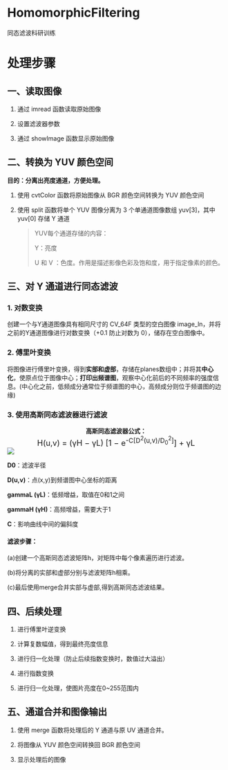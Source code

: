 # HomomorphicFiltering

同态滤波科研训练



# 处理步骤

## 一、读取图像

1. 通过 imread 函数读取原始图像

2. 设置滤波器参数

3. 通过 showImage 函数显示原始图像



## 二、转换为 YUV 颜色空间

**目的：分离出亮度通道，方便处理。**

1. 使用 cvtColor 函数将原始图像从 BGR 颜色空间转换为 YUV 颜色空间 

2. 使用 split 函数将单个 YUV 图像分离为 3 个单通道图像数组 yuv[3]，其中 yuv[0] 存储 Y 通道

   > YUV每个通道存储的内容：
   >
   > Y：亮度
   >
   > U 和 V ：色度。作用是描述影像色彩及饱和度，用于指定像素的颜色。



## 三、对 Y 通道进行同态滤波

### 1. 对数变换

创建一个与Y通道图像具有相同尺寸的 CV_64F 类型的空白图像 image_ln，并将之前的Y通道图像进行对数变换（+0.1 防止对数为 0），储存在空白图像中。



### 2. 傅里叶变换

将图像进行傅里叶变换，得到**实部和虚部**，存储在planes数组中；并将其**中心化**，使原点位于图像中心；**打印出频谱图**，观察中心化前后的不同频率的强度信息。(中心化之前，低频成分通常位于频谱图的中心，高频成分则位于频谱图的边缘)



### 3. 使用高斯同态滤波器进行滤波

<center><b>高斯同态滤波器公式：</b></center>

<center><font size="4">H(u,v) = (γH − γL) [1 − e<sup>-C[D<sup>2</sup>(u,v)/D<sub>0</sub><sup>2</sup>]</sup>] + γL</font></center>

<img src="http://pics.saikaisa.top/20230913120257.png"/>

**D0**：滤波半径

**D(u,v)**：点(x,y)到频谱图中心坐标的距离

**gammaL (γL)**：低频增益，取值在0和1之间

**gammaH (γH)**：高频增益，需要大于1

**C**：影响曲线中间的偏斜度

#### 滤波步骤：

(a)创建一个高斯同态滤波矩阵h，对矩阵中每个像素遍历进行滤波。

(b)将分离的实部和虚部分别与滤波矩阵h相乘。

(c)最后使用merge合并实部与虚部,得到高斯同态滤波结果。



## 四、后续处理

1. 进行傅里叶逆变换

2. 计算复数幅值，得到最终亮度信息

3. 进行归一化处理（防止后续指数变换时，数值过大溢出）

4. 进行指数变换

5. 进行归一化处理，使图片亮度在0~255范围内



## 五、通道合并和图像输出

1. 使用 merge 函数将处理后的 Y 通道与原 UV 通道合并。

2. 将图像从 YUV 颜色空间转换回 BGR 颜色空间

3. 显示处理后的图像
